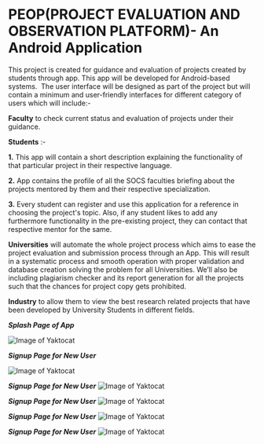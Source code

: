# PEOP(PROJECT EVALUATION AND OBSERVATION PLATFORM)- An Android Application

This project is created for guidance and evaluation of projects created by students through app. This app will be developed for Android-based systems.  The user interface will be designed as part of the project but will contain a minimum and user-friendly interfaces for different category of users which will include:-

**Faculty** to check current status and evaluation of projects under their guidance.

**Students** :-

**1.** This app will contain a short description explaining the functionality of that particular project in their respective language. 

**2.** App contains the profile of all the SOCS faculties briefing about the projects mentored by them and their respective specialization.

**3.** Every student can register and use this application for a reference in choosing the project's topic. Also, if any student likes to  add any furthermore functionality in the pre-existing project, they can contact that respective mentor for the same.


**Universities** will automate the whole project process which aims to ease the project evaluation and submission process through an App. This will result in a systematic process and smooth operation with proper validation and database creation solving the problem for all Universities. We’ll also be including plagiarism checker and its report generation for all the projects such that the chances for project copy gets prohibited.

**Industry** to allow them to view the best research related projects that have been developed by University Students in different fields.

***Splash Page of App***


![Image of Yaktocat](https://github.com/basant01/PEOP-An-Android-Application/blob/master/Capture.PNG)

***Signup Page for New User***

![Image of Yaktocat](https://github.com/basant01/PEOP-An-Android-Application/blob/master/Capture3.PNG)


***Signup Page for New User***
![Image of Yaktocat](https://github.com/basant01/PEOP-An-Android-Application/blob/master/Capture4.PNG)


***Signup Page for New User***
![Image of Yaktocat](https://github.com/basant01/PEOP-An-Android-Application/blob/master/Capture5.PNG)


***Signup Page for New User***
![Image of Yaktocat](https://github.com/basant01/PEOP-An-Android-Application/blob/master/Capture7.PNG)


***Signup Page for New User***
![Image of Yaktocat](https://github.com/basant01/PEOP-An-Android-Application/blob/master/Capture8.PNG)

